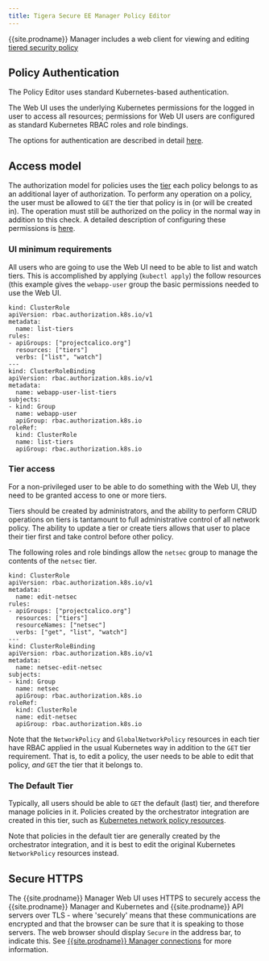 ```yaml
---
title: Tigera Secure EE Manager Policy Editor
---
```


{{site.prodname}} Manager includes a web client for viewing and editing
[tiered security policy]({{site.baseurl}}/{{page.version}}/reference/calicoctl/resources/tier)

## Policy Authentication

The Policy Editor uses standard Kubernetes-based authentication.

The Web UI uses the underlying Kubernetes permissions for the logged in user
to access all resources; permissions for Web UI users are configured as standard
Kubernetes RBAC roles and role bindings.

The options for authentication are described in detail [here](authentication).

## Access model

The authorization model for policies uses the [tier]({{site.baseurl}}/{{page.version}}/reference/calicoctl/resources/tier) each policy belongs to as an
additional layer of authorization.  To perform any operation on a policy,
the user must be allowed to `GET` the tier that policy is in (or will be
created in).  The operation must still be authorized on the policy in the normal
way in addition to this check.  A detailed description of configuring these
permissions is [here](rbac-tiered-policies).

### UI minimum requirements

All users who are going to use the Web UI need to be able to list and watch tiers.
This is accomplished by applying (`kubectl apply`) the follow resources (this example
gives the `webapp-user` group the basic permissions needed to use the Web UI.
```
kind: ClusterRole
apiVersion: rbac.authorization.k8s.io/v1
metadata:
  name: list-tiers
rules:
- apiGroups: ["projectcalico.org"]
  resources: ["tiers"]
  verbs: ["list", "watch"]
---
kind: ClusterRoleBinding
apiVersion: rbac.authorization.k8s.io/v1
metadata:
  name: webapp-user-list-tiers
subjects:
- kind: Group
  name: webapp-user
  apiGroup: rbac.authorization.k8s.io
roleRef:
  kind: ClusterRole
  name: list-tiers
  apiGroup: rbac.authorization.k8s.io
```

### Tier access

For a non-privileged user to be able to do something with the Web UI, they need to be
granted access to one or more tiers.

Tiers should be created by administrators, and the ability to perform CRUD operations
on tiers is tantamount to full administrative control of all network policy.  The ability
to update a tier or create tiers allows that user to place their tier first
and take control before other policy.

The following roles and role bindings allow the `netsec` group to manage the contents of
the `netsec` tier.

```
kind: ClusterRole
apiVersion: rbac.authorization.k8s.io/v1
metadata:
  name: edit-netsec
rules:
- apiGroups: ["projectcalico.org"]
  resources: ["tiers"]
  resourceNames: ["netsec"]
  verbs: ["get", "list", "watch"]
---
kind: ClusterRoleBinding
apiVersion: rbac.authorization.k8s.io/v1
metadata:
  name: netsec-edit-netsec
subjects:
- kind: Group
  name: netsec
  apiGroup: rbac.authorization.k8s.io
roleRef:
  kind: ClusterRole
  name: edit-netsec
  apiGroup: rbac.authorization.k8s.io
```

Note that the `NetworkPolicy` and `GlobalNetworkPolicy` resources in each tier have RBAC
applied in the usual Kubernetes way in addition to the `GET` tier requirement.
That is, to edit a policy, the user needs to be able to edit that policy, _and_
`GET` the tier that it belongs to.

### The Default Tier

Typically, all users should be able to `GET` the default (last) tier, and therefore
manage policies in it.  Policies created by the orchestrator integration are
created in this tier, such as [Kubernetes network policy resources](https://kubernetes.io/docs/concepts/services-networking/network-policies/).

Note that policies in the default tier are generally created by the
orchestrator integration, and it is best to edit the original Kubernetes
`NetworkPolicy` resources instead.

## Secure HTTPS

The {{site.prodname}} Manager Web UI uses HTTPS to securely access the {{site.prodname}} Manager and
Kubernetes and {{site.prodname}} API servers over TLS - where 'securely' means that these
communications are encrypted and that the browser can be sure that it is
speaking to those servers.  The web browser should display `Secure` in the
address bar, to indicate this. See [{{site.prodname}} Manager connections](../../usage/encrypt-comms#{{site.prodnamedash}}-manager-connections)
for more information.

